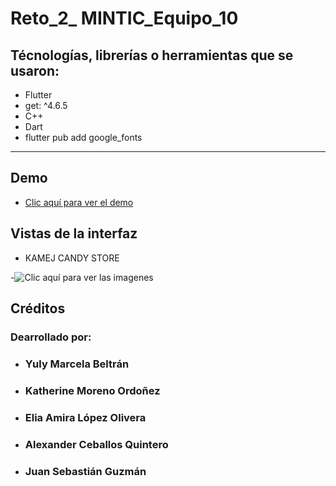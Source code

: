 # Reto_2_ MINTIC_Equipo_10

##  Técnologías, librerías o herramientas que se usaron:
- Flutter
- get: ^4.6.5
- C++ 
- Dart
- flutter pub add google_fonts

*******


##  Demo

- [Clic aquí para ver el demo](https://youtube.com/shorts/8uIenhpYuxU)

##  Vistas de la interfaz
-   KAMEJ CANDY STORE<br>


-![Clic aquí para ver las imagenes](https://drive.google.com/drive/folders/162QUmV3d0hSC89leRCbbevTEh5UjgbQu?usp=sharing)

<!-- ![alt text](https://github.com/yulybeltran/Reto1_App_Movile/blob/main/conversor_monedas.png?raw=true) -->



##  Créditos 
### Dearrollado por:
-   <h3>Yuly Marcela Beltrán</h3>
-   <h3>Katherine Moreno Ordoñez</h3>
-   <h3> Elia Amira López Olivera </h3>
-   <h3>Alexander Ceballos Quintero</h3>
-   <h3>Juan Sebastián Guzmán</h3>